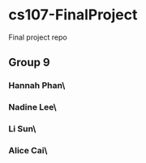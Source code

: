 # cs107-FinalProject
Final project repo
## Group 9
### Hannah Phan\
### Nadine Lee\
### Li Sun\
### Alice Cai\
